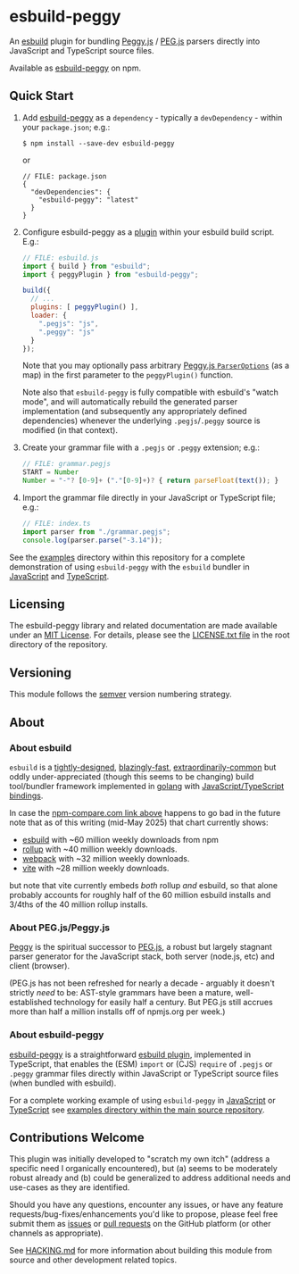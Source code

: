 # esbuild-peggy

An [esbuild](https://esbuild.github.io/) plugin for bundling [Peggy.js](https://peggyjs.org/) / [PEG.js](https://github.com/pegjs/pegjs) parsers directly into JavaScript and TypeScript source files.

Available as [esbuild-peggy](https://www.npmjs.com/package/esbuild-peggy) on npm.

## Quick Start

1. Add [esbuild-peggy](https://www.npmjs.com/package/esbuild-peggy) as a `dependency` - typically a `devDependency` - within your `package.json`; e.g.:

    ```console
    $ npm install --save-dev esbuild-peggy
    ```

    or

    ```jsonc
    // FILE: package.json
    {
      "devDependencies": {
        "esbuild-peggy": "latest"
      }
    }
    ```

2. Configure esbuild-peggy as a [plugin](https://esbuild.github.io/plugins/) within your esbuild build script. E.g.:

    ```javascript
    // FILE: esbuild.js
    import { build } from "esbuild";
    import { peggyPlugin } from "esbuild-peggy";

    build({
      // ...
      plugins: [ peggyPlugin() ],
      loader: {
        ".pegjs": "js",
        ".peggy": "js"
      }
    });
    ```

    Note that you may optionally pass arbitrary [Peggy.js `ParserOptions`](https://peggyjs.org/documentation.html#generating-api) (as a map) in the first parameter to the `peggyPlugin()` function.

    Note also that `esbuild-peggy` is fully compatible with esbuild's "watch mode", and will automatically rebuild the generated parser implementation (and subsequently any appropriately defined dependencies) whenever the underlying `.pegjs`/`.peggy` source is modified (in that context).

3. Create your grammar file with a `.pegjs` or `.peggy` extension; e.g.:

   ```js
   // FILE: grammar.pegjs
   START = Number
   Number = "-"? [0-9]+ ("."[0-9]+)? { return parseFloat(text()); }
   ```

4. Import the grammar file directly in your JavaScript or TypeScript file; e.g.:

   ```ts
   // FILE: index.ts
   import parser from "./grammar.pegjs";
   console.log(parser.parse("-3.14"));
   ```

See the [examples](https://github.com/rodw/esbuild-peggy/tree/main/examples) directory within this repository for a complete demonstration of using `esbuild-peggy` with the `esbuild` bundler in [JavaScript](https://github.com/rodw/esbuild-peggy/tree/main/examples/javascript) and [TypeScript](https://github.com/rodw/esbuild-peggy/tree/main/examples/typescript).

## Licensing

The esbuild-peggy library and related documentation are made available under an [MIT License](https://opensource.org/license/MIT). For details, please see the [LICENSE.txt file](https://github.com/rodw/esbuild-peggy/blob/main/LICENSE.txt) in the root directory of the repository.

## Versioning

This module follows the [semver](https://semver.org/) version numbering strategy.

## About

### About esbuild

`esbuild` is a [tightly-designed](https://esbuild.github.io/), [blazingly-fast](https://esbuild.github.io/faq/#benchmark-details), [extraordinarily-common](https://npm-compare.com/esbuild,rollup,vite,webpack/#npm-anchor-downloads-trend) but oddly under-appreciated (though this seems to be changing) build tool/bundler framework implemented in [golang](https://go.dev/) with [JavaScript/TypeScript bindings](https://nodejs.org).

In case the [npm-compare.com link above](https://npm-compare.com/esbuild,rollup,vite,webpack/#download-compare) happens to go bad in the future note that as of this writing (mid-May 2025) that chart currently shows:
   - [esbuild](https://www.npmjs.com/package/esbuild) with ~60 million weekly downloads from npm
   - [rollup](https://www.npmjs.com/package/rollup) with ~40 million weekly downloads.
   - [webpack](https://www.npmjs.com/package/webpack) with ~32 million weekly downloads.
   - [vite](https://www.npmjs.com/package/vite) with ~28 million weekly downloads.

but note that vite currently embeds _both_ rollup _and_ esbuild, so that alone probably accounts for roughly half of the 60 million esbuild installs and 3/4ths of the 40 million rollup installs.

### About PEG.js/Peggy.js

[Peggy](https://www.npmjs.com/package/peggy) is the spiritual successor to [PEG.js](https://www.npmjs.com/package/pegjs), a robust but largely stagnant parser generator for the JavaScript stack, both server (node.js, etc) and client (browser).

(PEG.js has not been refreshed for nearly a decade - arguably it doesn't strictly _need_ to be: AST-style grammars have been a mature, well-established technology for easily half a century. But PEG.js still accrues more than half a million installs off of npmjs.org per week.)

### About esbuild-peggy

[esbuild-peggy](https://www.npmjs.com/package/esbuild-peggy) is a straightforward [esbuild plugin](https://esbuild.github.io/plugins/), implemented in TypeScript, that enables the (ESM) `import` or (CJS) `require` of `.pegjs` or `.peggy` grammar files directly within JavaScript or TypeScript source files (when bundled with esbuild).

For a complete working example of using `esbuild-peggy` in [JavaScript](https://github.com/rodw/esbuild-peggy/tree/main/examples/javascript) or [TypeScript](https://github.com/rodw/esbuild-peggy/tree/main/examples/typescript) see [examples directory within the main source repository](https://github.com/rodw/esbuild-peggy/tree/main/examples).

## Contributions Welcome

This plugin was initially developed to "scratch my own itch" (address a specific need I organically encountered), but (a) seems to be moderately robust already and (b) could be generalized to address additional needs and use-cases as they are identified.

Should you have any questions, encounter any issues, or have any feature requests/bug-fixes/enhancements you'd like to propose, please feel free submit them as [issues](https://github.com/rodw/esbuild-peggy/issues) or [pull requests](https://github.com/rodw/esbuild-peggy/pulls) on the GitHub platform (or other channels as appropriate).

See [HACKING.md](https://github.com/rodw/esbuild-peggy/blob/develop/README.md) for more information about building this module from source and other development related topics.
